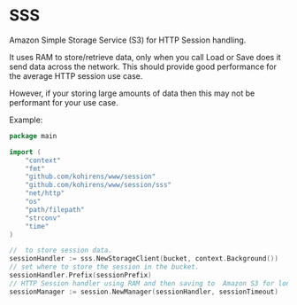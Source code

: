 # SSS

Amazon Simple Storage Service (S3) for HTTP Session handling.

It uses RAM to store/retrieve data, only when you call Load or Save does
it send data across the network. This should provide good performance for the
average HTTP session use case.

However, if your storing large amounts of data then this may not be performant
for your use case.


Example:
```go
package main

import (
	"context"
	"fmt"
	"github.com/kohirens/www/session"
	"github.com/kohirens/www/session/sss"
	"net/http"
	"os"
	"path/filepath"
	"strconv"
	"time"
)

//  to store session data.
sessionHandler := sss.NewStorageClient(bucket, context.Background())
// set where to store the session in the bucket.
sessionHandler.Prefix(sessionPrefix)
// HTTP Session handler using RAM and then saving to  Amazon S3 for longer-term.
sessionManager := session.NewManager(sessionHandler, sessionTimeout)
```